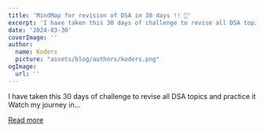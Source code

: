 ```yaml
---
title: 'MindMap for revision of DSA in 30 days !! 🎯'
excerpt: 'I have taken this 30 days of challenge to revise all DSA topics and practice it  Watch my journey in...'
date: '2024-03-30'
coverImage: ''
author:
  name: Koders
  picture: "assets/blog/authors/koders.png"
ogImage:
  url: ''
---
```


I have taken this 30 days of challenge to revise all DSA topics and practice it  Watch my journey in...

[Read more](https://dev.to/khushindpatel/mindmap-for-revision-of-dsa-in-30-days--16jm)

